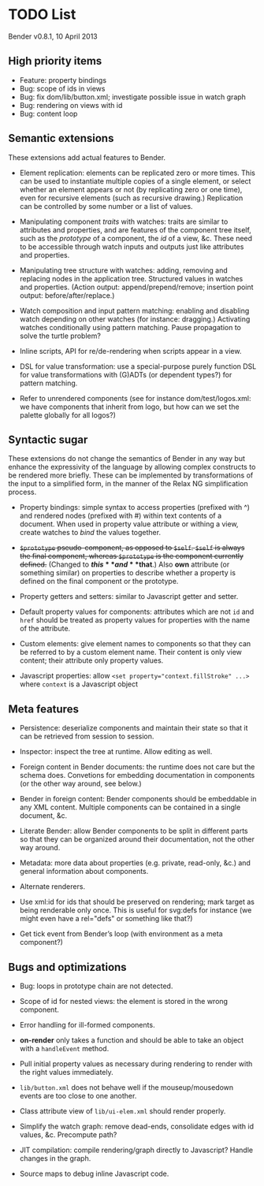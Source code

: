 # TODO List

Bender v0.8.1, 10 April 2013

## High priority items

* Feature: property bindings
* Bug: scope of ids in views
* Bug: fix dom/lib/button.xml; investigate possible issue in watch graph
* Bug: rendering on views with id
* Bug: content loop

## Semantic extensions

These extensions add actual features to Bender.

* Element replication: elements can be replicated zero or more times. This can
  be used to instantiate multiple copies of a single element, or select whether
  an element appears or not (by replicating zero or one time), even for
  recursive elements (such as recursive drawing.) Replication can be controlled
  by some number or a list of values.

* Manipulating component *traits* with watches: traits are similar to attributes
  and properties, and are features of the component tree itself, such as the
  *prototype* of a component, the *id* of a view, &c. These need to be
  accessible through watch inputs and outputs just like attributes and
  properties.

* Manipulating tree structure with watches: adding, removing and replacing
  nodes in the application tree. Structured values in watches and properties.
  (Action output: append/prepend/remove; insertion point output:
  before/after/replace.)

* Watch composition and input pattern matching: enabling and disabling watch
  depending on other watches (for instance: dragging.) Activating watches
  conditionally using pattern matching. Pause propagation to solve the turtle
  problem?

* Inline scripts, API for re/de-rendering when scripts appear in a view.

* DSL for value transformation: use a special-purpose purely function DSL for
  value transformations with (G)ADTs (or dependent types?) for pattern matching.

* Refer to unrendered components (see for instance dom/test/logos.xml: we have
  components that inherit from logo, but how can we set the palette globally for
  all logos?)


## Syntactic sugar

These extensions do not change the semantics of Bender in any way but enhance
the expressivity of the language by allowing complex constructs to be rendered
more briefly. These can be implemented by transformations of the input to a
simplified form, in the manner of the Relax NG simplification process.

* Property bindings: simple syntax to access properties (prefixed with ^) and
  rendered nodes (prefixed with #) within text contents of a document. When used
  in property value attribute or withing a view, create watches to *bind* the
  values together.

* ~~`$prototype` pseudo-component, as opposed to `$self`. `$self` is always the
  final component, whereas `$prototype` is the component currently defined.~~
  (Changed to **$this** and **$that**.) Also **own** attribute (or something
  similar) on properties to describe whether a property is defined on the final
  component or the prototype.

* Property getters and setters: similar to Javascript getter and setter.

* Default property values for components: attributes which are not `id` and
  `href` should be treated as property values for properties with the name of
  the attribute.

* Custom elements: give element names to components so that they can be referred
  to by a custom element name. Their content is only view content; their
  attribute only property values.

* Javascript properties: allow `<set property="context.fillStroke" ...>` where
  `context` is a Javascript object


## Meta features

* Persistence: deserialize components and maintain their state so that it can be
  retrieved from session to session.

* Inspector: inspect the tree at runtime. Allow editing as well.

* Foreign content in Bender documents: the runtime does not care but the schema
  does. Convetions for embedding documentation in components (or the other way
  around, see below.)

* Bender in foreign content: Bender components should be embeddable in any XML
  content. Multiple components can be contained in a single document, &c.

* Literate Bender: allow Bender components to be split in different parts so
  that they can be organized around their documentation, not the other way
  around.

* Metadata: more data about properties (e.g. private, read-only, &c.) and
  general information about components.

* Alternate renderers.

* Use xml:id for ids that should be preserved on rendering; mark target as being
  renderable only once. This is useful for svg:defs for instance (we might even
  have a rel="defs" or something like that?)

* Get tick event from Bender’s loop (with environment as a meta component?)

## Bugs and optimizations

* Bug: loops in prototype chain are not detected.

* Scope of id for nested views: the element is stored in the wrong component.

* Error handling for ill-formed components.

* **on-render** only takes a function and should be able to take an object with
  a `handleEvent` method.

* Pull initial property values as necessary during rendering to render with the
  right values immediately.

* `lib/button.xml` does not behave well if the mouseup/mousedown events are too
  close to one another.

* Class attribute view of `lib/ui-elem.xml` should render properly.

* Simplify the watch graph: remove dead-ends, consolidate edges with id values,
  &c. Precompute path?

* JIT compilation: compile rendering/graph directly to Javascript? Handle
  changes in the graph.

* Source maps to debug inline Javascript code.

